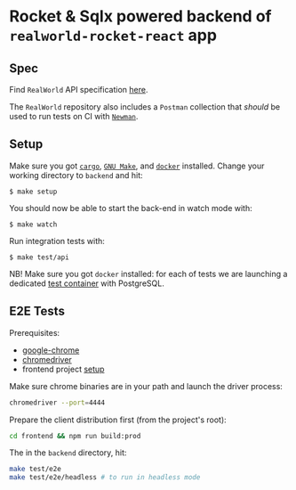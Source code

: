 # Rocket & Sqlx powered backend of `realworld-rocket-react` app

## Spec

Find `RealWorld` API specification [here][1].

The `RealWorld` repository also includes a `Postman` collection that
_should_ be used to run tests on CI with [`Newman`][2].

## Setup

Make sure you got [`cargo`][4], [`GNU Make`][5], and [`docker`][6] installed.
Change your working directory to `backend` and hit:

```console
$ make setup
```

You should now be able to start the back-end in watch mode with:

```console
$ make watch
```

Run integration tests with:

```console
$ make test/api
```

NB! Make sure you got `docker` installed: for each of tests we are launching a
dedicated [test container][3] with PostgreSQL.

## E2E Tests

Prerequisites:

- [google-chrome][7]
- [chromedriver][8]
- frontend project [setup](../frontend/README.md)

Make sure chrome binaries are in your path and launch the driver process:

```sh
chromedriver --port=4444
```

Prepare the client distribution first (from the project's root):

```sh
cd frontend && npm run build:prod
```

The in the `backend` directory, hit:

```sh
make test/e2e
make test/e2e/headless # to run in headless mode
```

<!-- -------------------------------- LINKS -------------------------------- -->

[1]: https://github.com/gothinkster/realworld/blob/09e8fa29ef0ee39fa5d1caecfa0b4e5f090bbe92/api/openapi.yml
[2]: https://learning.postman.com/docs/collections/using-newman-cli/command-line-integration-with-newman/
[3]: https://testcontainers.com/?language=rust
[4]: https://doc.rust-lang.org/cargo/getting-started/installation.html
[5]: https://www.gnu.org/software/make/
[6]: https://docs.docker.com/engine/install/
[7]: https://www.google.com/chrome/
[8]: https://googlechromelabs.github.io/chrome-for-testing/#stable
